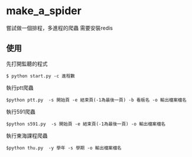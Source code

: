 # make_a_spider

嘗試做一個排程，多進程的爬蟲
需要安裝redis

## 使用
先打開監聽的程式
```
$ python start.py -c 進程數
```
執行ptt爬蟲
```
$python ptt.py  -s 開始頁 -e 結束頁(-1為最後一頁) -b 看板名 -o 輸出檔案檔名
```
執行591爬蟲
```
$python s591.py  -s 開始頁 -e 結束頁(-1為最後一頁) -o 輸出檔案檔名
```
執行東海課程爬蟲
```
$python thu.py  -y 學年 -s 學期 -o 輸出檔案檔名
```
